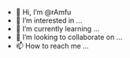 - 👋 Hi, I’m @rAmfu
- 👀 I’m interested in ...
- 🌱 I’m currently learning ...
- 💞️ I’m looking to collaborate on ...
- 📫 How to reach me ...

<!---
rAmfu/rAmfu is a ✨ special ✨ repository because its `README.md` (this file) appears on your GitHub profile.
You can click the Preview link to take a look at your changes.
--->
